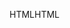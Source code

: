 <span data-ttu-id="2e7fe-101">HTML</span><span class="sxs-lookup"><span data-stu-id="2e7fe-101">HTML</span></span>